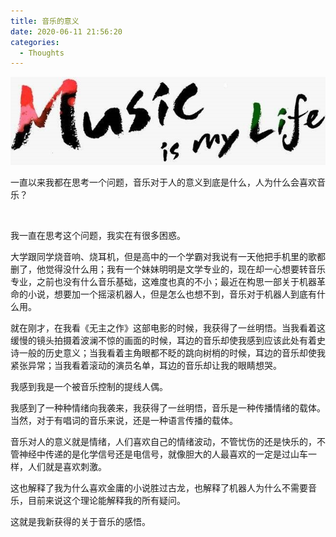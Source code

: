 ```yaml
---
title: 音乐的意义
date: 2020-06-11 21:56:20
categories:
  - Thoughts
---
```


![music.jpg](/images/Cover/music.jpg)

一直以来我都在思考一个问题，音乐对于人的意义到底是什么，人为什么会喜欢音乐？

<!--more-->
<br/>

我一直在思考这个问题，我实在有很多困惑。

大学跟同学烧音响、烧耳机，但是高中的一个学霸对我说有一天他把手机里的歌都删了，他觉得没什么用；我有一个妹妹明明是文学专业的，现在却一心想要转音乐专业，之前也没有什么音乐基础，这难度也真的不小；最近在构思一部关于机器革命的小说，想要加一个摇滚机器人，但是怎么也想不到，音乐对于机器人到底有什么用。

就在刚才，在我看《无主之作》这部电影的时候，我获得了一丝明悟。当我看着这缓慢的镜头拍摄着波澜不惊的画面的时候，耳边的音乐却使我感到应该此处有着史诗一般的历史意义；当我看着主角眼都不眨的跳向树梢的时候，耳边的音乐却使我紧张异常；当我看着滚动的演员名单，耳边的音乐却让我的眼睛想哭。

我感到我是一个被音乐控制的提线人偶。

我感到了一种种情绪向我袭来，我获得了一丝明悟，音乐是一种传播情绪的载体。当然，对于有唱词的音乐来说，还是一种语言传播的载体。

音乐对人的意义就是情绪，人们喜欢自己的情绪波动，不管忧伤的还是快乐的，不管神经中传递的是化学信号还是电信号，就像胆大的人最喜欢的一定是过山车一样，人们就是喜欢刺激。

这也解释了我为什么喜欢金庸的小说胜过古龙，也解释了机器人为什么不需要音乐，目前来说这个理论能解释我的所有疑问。

这就是我新获得的关于音乐的感悟。